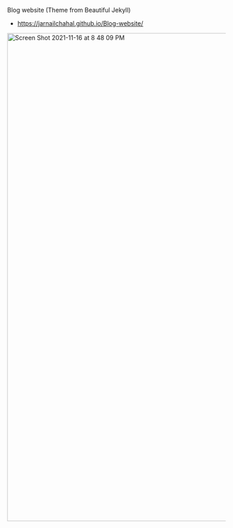 Blog website (Theme from Beautiful Jekyll)

- https://jarnailchahal.github.io/Blog-website/


<img width="1127" alt="Screen Shot 2021-11-16 at 8 48 09 PM" src="https://user-images.githubusercontent.com/49532487/142094578-d8c9b1a0-c2f1-4f07-9757-f9412ee2ab8a.png">

